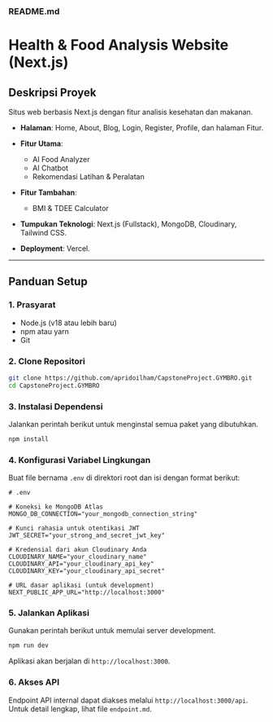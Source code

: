 ### README.md

# Health & Food Analysis Website (Next.js)

## Deskripsi Proyek

Situs web berbasis Next.js dengan fitur analisis kesehatan dan makanan.

-   **Halaman**: Home, About, Blog, Login, Register, Profile, dan halaman Fitur.
-   **Fitur Utama**:
    -   AI Food Analyzer
    -   AI Chatbot
    -   Rekomendasi Latihan & Peralatan
-   **Fitur Tambahan**:
    -   BMI & TDEE Calculator

-   **Tumpukan Teknologi**: Next.js (Fullstack), MongoDB, Cloudinary, Tailwind CSS.
-   **Deployment**: Vercel.

---

## Panduan Setup

### 1. Prasyarat
- Node.js (v18 atau lebih baru)
- npm atau yarn
- Git

### 2. Clone Repositori
```bash
git clone https://github.com/apridoilham/CapstoneProject.GYMBRO.git
cd CapstoneProject.GYMBRO
```

### 3. Instalasi Dependensi
Jalankan perintah berikut untuk menginstal semua paket yang dibutuhkan.
```bash
npm install
```

### 4. Konfigurasi Variabel Lingkungan
Buat file bernama `.env` di direktori root dan isi dengan format berikut:
```env
# .env

# Koneksi ke MongoDB Atlas
MONGO_DB_CONNECTION="your_mongodb_connection_string"

# Kunci rahasia untuk otentikasi JWT
JWT_SECRET="your_strong_and_secret_jwt_key"

# Kredensial dari akun Cloudinary Anda
CLOUDINARY_NAME="your_cloudinary_name"
CLOUDINARY_API="your_cloudinary_api_key"
CLOUDINARY_KEY="your_cloudinary_api_secret"

# URL dasar aplikasi (untuk development)
NEXT_PUBLIC_APP_URL="http://localhost:3000"
```

### 5. Jalankan Aplikasi
Gunakan perintah berikut untuk memulai server development.
```bash
npm run dev
```
Aplikasi akan berjalan di `http://localhost:3000`.

### 6. Akses API
Endpoint API internal dapat diakses melalui `http://localhost:3000/api`. Untuk detail lengkap, lihat file `endpoint.md`.
